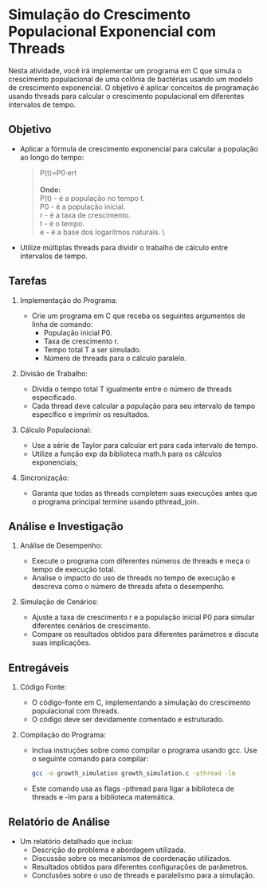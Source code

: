 
# Simulação do Crescimento Populacional Exponencial com Threads

Nesta atividade, você irá implementar um programa em C que simula o crescimento populacional de uma colônia de bactérias usando um modelo de crescimento exponencial. O objetivo é aplicar conceitos de programação usando threads para calcular o crescimento populacional em diferentes intervalos de tempo.

## Objetivo

- Aplicar a fórmula de crescimento exponencial para calcular a população ao longo do tempo:
    > P(t)=P0⋅ert \
    \
    __Onde:__ \
        P(t) - é a população no tempo t. \
        P0 - é a população inicial. \
        r - é a taxa de crescimento. \
        t - é o tempo. \
        e - é a base dos logaritmos naturais. \

- Utilize múltiplas threads para dividir o trabalho de cálculo entre intervalos de tempo.

## Tarefas

1. Implementação do Programa:
    - Crie um programa em C que receba os seguintes argumentos de linha de comando:
        - População inicial P0.
        - Taxa de crescimento r.
        - Tempo total T a ser simulado.
        - Número de threads para o cálculo paralelo.

2. Divisão de Trabalho:
    - Divida o tempo total T igualmente entre o número de threads especificado.
    - Cada thread deve calcular a população para seu intervalo de tempo específico e imprimir os resultados.

3. Cálculo Populacional:
    - Use a série de Taylor para calcular ert para cada intervalo de tempo.
    - Utilize a função exp da biblioteca math.h para os cálculos exponenciais;

4. Sincronização:
    - Garanta que todas as threads completem suas execuções antes que o programa principal termine usando pthread_join.

## Análise e Investigação

1. Análise de Desempenho:
    - Execute o programa com diferentes números de threads e meça o tempo de execução total.
    - Analise o impacto do uso de threads no tempo de execução e descreva como o número de threads afeta o desempenho.

2. Simulação de Cenários:
    - Ajuste a taxa de crescimento r e a população inicial P0 para simular diferentes cenários de crescimento.
    - Compare os resultados obtidos para diferentes parâmetros e discuta suas implicações.

## Entregáveis

1. Código Fonte:
    - O código-fonte em C, implementando a simulação do crescimento populacional com threads.
    - O código deve ser devidamente comentado e estruturado.

2. Compilação do Programa:

    - Inclua instruções sobre como compilar o programa usando gcc. Use o seguinte comando para compilar:

        ```bash
        gcc -o growth_simulation growth_simulation.c -pthread -lm
        ```

    - Este comando usa as flags -pthread para ligar a biblioteca de threads e -lm para a biblioteca matemática.

## Relatório de Análise

- Um relatório detalhado que inclua:
  - Descrição do problema e abordagem utilizada.
  - Discussão sobre os mecanismos de coordenação utilizados.
  - Resultados obtidos para diferentes configurações de parâmetros.
  - Conclusões sobre o uso de threads e paralelismo para a simulação.
